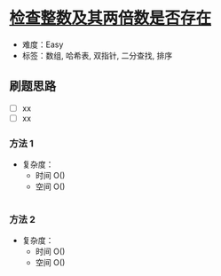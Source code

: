 # [检查整数及其两倍数是否存在](https://leetcode-cn.com/problems/check-if-n-and-its-double-exist/)

- 难度：Easy
- 标签：数组, 哈希表, 双指针, 二分查找, 排序

## 刷题思路

- [ ] xx
- [ ] xx

### 方法 1

- 复杂度：
    - 时间 O()
    - 空间 O()

``` js

```

### 方法 2

- 复杂度：
    - 时间 O()
    - 空间 O()

``` js

```
